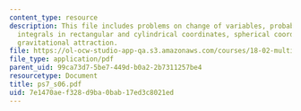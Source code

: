 ```yaml
---
content_type: resource
description: This file includes problems on change of variables, probability, triple
  integrals in rectangular and cylindrical coordinates, spherical coordinates, and
  gravitational attraction.
file: https://ol-ocw-studio-app-qa.s3.amazonaws.com/courses/18-02-multivariable-calculus-spring-2006/7e1470aef328d9ba0bab17ed3c8021ed_ps7_s06.pdf
file_type: application/pdf
parent_uid: 99ca73d7-5be7-449d-b0a2-2b7311257be4
resourcetype: Document
title: ps7_s06.pdf
uid: 7e1470ae-f328-d9ba-0bab-17ed3c8021ed
---
```

